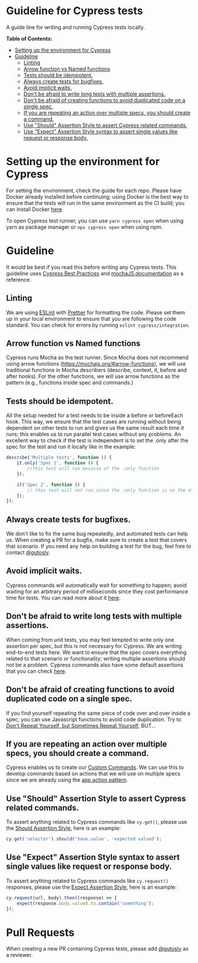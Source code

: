# Guideline for Cypress tests
A guide line for writing and running Cypress tests locally.

**Table of Contents:**
<!-- no toc -->
- [Setting up the environment for Cypress](#setting-up-the-environment-for-cypress)
- [Guideline](#guideline)
  - [Linting](#linting)
  - [Arrow function vs Named functions](#arrow-function-vs-named-functions)
  - [Tests should be idempotent.](#tests-should-be-idempotent)
  - [Always create tests for bugfixes.](#always-create-tests-for-bugfixes)
  - [Avoid implicit waits.](#avoid-implicit-waits)
  - [Don't be afraid to write long tests with multiple assertions.](#dont-be-afraid-to-write-long-tests-with-multiple-assertions)
  - [Don't be afraid of creating functions to avoid duplicated code on a single spec.](#dont-be-afraid-of-creating-functions-to-avoid-duplicated-code-on-a-single-spec)
  - [If you are repeating an action over multiple specs, you should create a command.](#if-you-are-repeating-an-action-over-multiple-specs-you-should-create-a-command)
  - [Use "Should" Assertion Style to assert Cypress related commands.](#use-should-assertion-style-to-assert-cypress-related-commands)
  - [Use "Expect" Assertion Style syntax to assert single values like request or response body.](#use-expect-assertion-style-syntax-to-assert-single-values-like-request-or-response-body)

# Setting up the environment for Cypress
For setting the environment, check the guide for each repo. Please have Docker already installed before continuing; using Docker is the best way to ensure that the tests will run in the same environment as the CI build; you can install Docker [here](https://www.docker.com/products/docker-desktop).

To open Cypress test runner, you can use `yarn cypress open` when using yarn as package manager or `npx cypress open` when using npm.

# Guideline
It would be best if you read this before writing any Cypress tests.
This guideline uses [Cypress Best Practices](https://docs.cypress.io/guides/references/best-practices.html#article) and [mochaJS documentation](https://mochajs.org) as a reference.

## Linting
We are using [ESLint](http://eslint.org) with [Prettier](http://prettier.io) for formatting the code. Please set them up in your local environment to ensure that you are following the code standard. You can check for errors by running `eslint cypress/integration`.

## Arrow function vs Named functions
Cypress runs Mocha as the test runner. Since Mocha does not recommend using arrow functions (https://mochajs.org/#arrow-functions), we will use traditional functions in Mocha describers (describe, context, it, before and after hooks). For the other functions, we will use arrow functions as the pattern (e.g., functions inside spec and commands.)

## Tests should be idempotent.
All the setup needed for a test needs to be inside a before or beforeEach hook. This way, we ensure that the test cases are running without being dependent on other tests to run and gives us the same result each time it runs; this enables us to run parallel test cases without any problems. An excellent way to check if the test is independent is to set the .only after the spec for the test and run it locally like in the example:

```javascript
describe('Multiple tests', function () {
	it.only('Spec 1', function () {
		//this test will run because of the .only function
	});

	it('Spec 2', function () {
		// this test will not run since the .only function is on the other test
	});
});
```
 
## Always create tests for bugfixes.
We don't like to fix the same bug repeatedly, and automated tests can help us. When creating a PR for a bugfix, make sure to create a test that covers that scenario. If you need any help on building a test for the bug, feel free to contact [@gutoslv](https://github.com/gutoslv).

## Avoid implicit waits.
Cypress commands will automatically wait for something to happen; avoid waiting for an arbitrary period of milliseconds since they cost performance time for tests. You can read more about it [here](https://docs.cypress.io/guides/references/best-practices.html#Unnecessary-Waiting).

## Don't be afraid to write long tests with multiple assertions.
When coming from unit tests, you may feel tempted to write only one assertion per spec, but this is not necessary for Cypress.
We are writing end-to-end tests here. We want to ensure that the spec covers everything related to that scenario or functionality; writing multiple assertions should not be a problem. Cypress commands also have some default assertions that you can check [here](https://docs.cypress.io/guides/core-concepts/introduction-to-cypress.html#Default-Assertions).

## Don't be afraid of creating functions to avoid duplicated code on a single spec.
If you find yourself repeating the same piece of code over and over inside a spec, you can use Javascript functions to avoid code duplication. Try to [Don't Repeat Yourself, but Sometimes Repeat Yourself](https://spin.atomicobject.com/2020/02/18/sometimes-repeat-yourself/), BUT...

## If you are repeating an action over multiple specs, you should create a command.
Cypress enables us to create our [Custom Commands](https://docs.cypress.io/api/cypress-api/custom-commands.html#Syntax). We can use this to develop commands based on actions that we will use on multiple specs since we are already using the [app action pattern](https://www.cypress.io/blog/2019/01/03/stop-using-page-objects-and-start-using-app-actions/#application-actions-limitations).

## Use "Should" Assertion Style to assert Cypress related commands.
To assert anything related to Cypress commands like `cy.get()`, please use the [Should Assertion Style](https://www.chaijs.com/guide/styles/#should), here is an example:
```javascript
cy.get('selector').should('have.value', 'expected valued');
```

## Use "Expect" Assertion Style syntax to assert single values like request or response body.
To assert anything related to Cypress commands like `cy.request()` responses, please use the [Expect Assertion Style](https://www.chaijs.com/guide/styles/#expect), here is an example:
```javascript
cy.request(url, body).then((response) => {
    expect(response.body.value).to.contain('something');
});
```

# Pull Requests
When creating a new PR containing Cypress tests, please add [@gutoslv](https://github.com/gutoslv) as a reviewer.